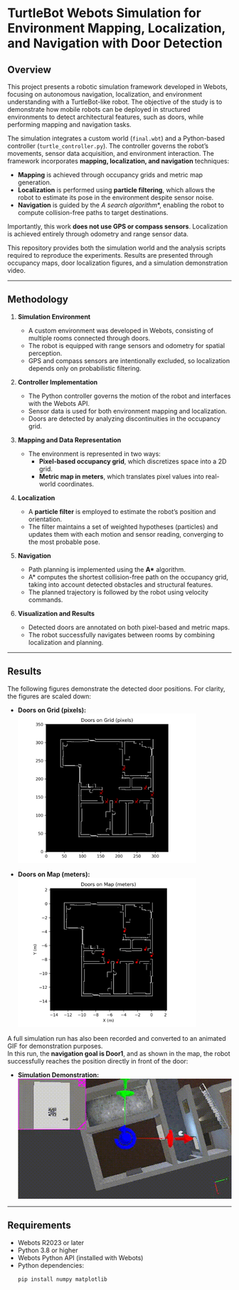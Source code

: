 # TurtleBot Webots Simulation for Environment Mapping, Localization, and Navigation with Door Detection

## Overview

This project presents a robotic simulation framework developed in Webots, focusing on autonomous navigation, localization, and environment understanding with a TurtleBot-like robot. The objective of the study is to demonstrate how mobile robots can be deployed in structured environments to detect architectural features, such as doors, while performing mapping and navigation tasks.  

The simulation integrates a custom world (`final.wbt`) and a Python-based controller (`turtle_controller.py`). The controller governs the robot’s movements, sensor data acquisition, and environment interaction. The framework incorporates **mapping, localization, and navigation** techniques:  

- **Mapping** is achieved through occupancy grids and metric map generation.  
- **Localization** is performed using **particle filtering**, which allows the robot to estimate its pose in the environment despite sensor noise.  
- **Navigation** is guided by the **A* search algorithm**, enabling the robot to compute collision-free paths to target destinations.  

Importantly, this work **does not use GPS or compass sensors**. Localization is achieved entirely through odometry and range sensor data.  

This repository provides both the simulation world and the analysis scripts required to reproduce the experiments. Results are presented through occupancy maps, door localization figures, and a simulation demonstration video.  

---

## Methodology

1. **Simulation Environment**  
   - A custom environment was developed in Webots, consisting of multiple rooms connected through doors.  
   - The robot is equipped with range sensors and odometry for spatial perception.  
   - GPS and compass sensors are intentionally excluded, so localization depends only on probabilistic filtering.  

2. **Controller Implementation**  
   - The Python controller governs the motion of the robot and interfaces with the Webots API.  
   - Sensor data is used for both environment mapping and localization.  
   - Doors are detected by analyzing discontinuities in the occupancy grid.

3. **Mapping and Data Representation**  
   - The environment is represented in two ways:  
     - **Pixel-based occupancy grid**, which discretizes space into a 2D grid.  
     - **Metric map in meters**, which translates pixel values into real-world coordinates.  

4. **Localization**  
   - A **particle filter** is employed to estimate the robot’s position and orientation.  
   - The filter maintains a set of weighted hypotheses (particles) and updates them with each motion and sensor reading, converging to the most probable pose.  

5. **Navigation**  
   - Path planning is implemented using the **A\*** algorithm.  
   - A\* computes the shortest collision-free path on the occupancy grid, taking into account detected obstacles and structural features.  
   - The planned trajectory is followed by the robot using velocity commands.  

6. **Visualization and Results**  
   - Detected doors are annotated on both pixel-based and metric maps.  
   - The robot successfully navigates between rooms by combining localization and planning.  

---

## Results

The following figures demonstrate the detected door positions. For clarity, the figures are scaled down:

- **Doors on Grid (pixels):**  
  <img src="turtle_controller/point_cloud_run_doors_grid.png" alt="Doors on Grid" width="400"/>

- **Doors on Map (meters):**  
  <img src="turtle_controller/point_cloud_run_doors_meters.png" alt="Doors on Map" width="400"/>

A full simulation run has also been recorded and converted to an animated GIF for demonstration purposes.  
In this run, the **navigation goal is Door1**, and as shown in the map, the robot successfully reaches the position directly in front of the door:

- **Simulation Demonstration:**  
  ![Simulation Demo](simulation/output.gif)

---

## Requirements

- Webots R2023 or later  
- Python 3.8 or higher  
- Webots Python API (installed with Webots)  
- Python dependencies:
  ```bash
  pip install numpy matplotlib
